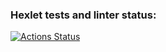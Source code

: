 ### Hexlet tests and linter status:
[![Actions Status](https://github.com/Alisa-V-H/python-project-lvl1/workflows/hexlet-check/badge.svg)](https://github.com/Alisa-V-H/python-project-lvl1/actions)